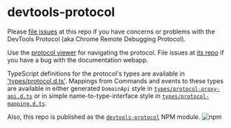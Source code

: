 # devtools-protocol

Please [file issues](https://github.com/ChromeDevTools/devtools-protocol/issues) at this repo if you have concerns or problems with the DevTools Protocol (aka Chrome Remote Debugging Protocol).


Use the [protocol viewer](https://chromedevtools.github.io/devtools-protocol/) for navigating the protocol. File issues at [its repo](https://github.com/ChromeDevTools/debugger-protocol-viewer) if you have a bug with the documentation webapp.


TypeScript definitions for the protocol's types are available in ['types/protocol.d.ts'](https://github.com/ChromeDevTools/devtools-protocol/tree/master/types). Mappings from Commands and events to these types are available in either generated `DomainApi` style in [`types/protocol-proxy-api.d.ts`](https://github.com/ChromeDevTools/devtools-protocol/blob/master/types/protocol-proxy-api.d.ts) or in simple name-to-type-interface style in [`types/protocol-mapping.d.ts`](https://github.com/ChromeDevTools/devtools-protocol/blob/master/types/protocol-mapping.d.ts).


Also, this repo is published as the [`devtools-protocol`](https://www.npmjs.com/package/devtools-protocol) NPM module. 
![npm](https://img.shields.io/npm/v/devtools-protocol.svg?style=flat-square)
